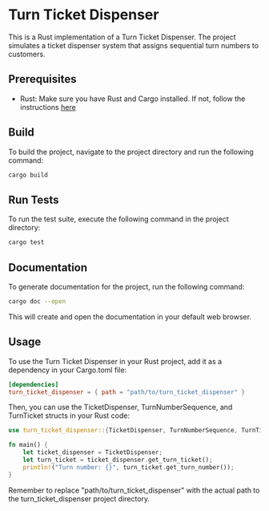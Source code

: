 # Turn Ticket Dispenser
This is a Rust implementation of a Turn Ticket Dispenser. The project simulates a ticket dispenser system that assigns sequential turn numbers to customers.

## Prerequisites
* Rust: Make sure you have Rust and Cargo installed. If not, follow the instructions [here](https://www.rust-lang.org/tools/install)

## Build
To build the project, navigate to the project directory and run the following command:

```sh
cargo build
```

## Run Tests
To run the test suite, execute the following command in the project directory:

```sh
cargo test
```

## Documentation
To generate documentation for the project, run the following command:

```sh
cargo doc --open
```

This will create and open the documentation in your default web browser.

## Usage
To use the Turn Ticket Dispenser in your Rust project, add it as a dependency in your Cargo.toml file:

```toml
[dependencies]
turn_ticket_dispenser = { path = "path/to/turn_ticket_dispenser" }
```

Then, you can use the TicketDispenser, TurnNumberSequence, and TurnTicket structs in your Rust code:

```rust
use turn_ticket_dispenser::{TicketDispenser, TurnNumberSequence, TurnTicket};

fn main() {
    let ticket_dispenser = TicketDispenser;
    let turn_ticket = ticket_dispenser.get_turn_ticket();
    println!("Turn number: {}", turn_ticket.get_turn_number());
}
```

Remember to replace "path/to/turn_ticket_dispenser" with the actual path to the turn_ticket_dispenser project directory.